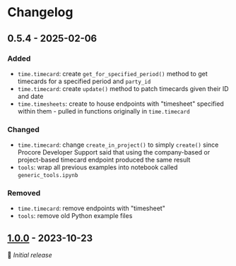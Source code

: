 # Changelog

## 0.5.4 - 2025-02-06

### Added
* `time.timecard`: create `get_for_specified_period()` method to get timecards for a specified period and `party_id`
* `time.timecard`: create `update()` method to patch timecards given their ID and date
* `time.timesheets`: create to house endpoints with "timesheet" specified within them - pulled in functions originally in `time.timecard`

### Changed
* `time.timecard`: change `create_in_project()` to simply `create()` since Procore Developer Support said that using the company-based or project-based timecard endpoint produced the same result
* `tools`: wrap all previous examples into notebook called `generic_tools.ipynb`

### Removed
* `time.timecard`: remove endpoints with "timesheet" 
* `tools`: remove old Python example files

## [1.0.0] - 2023-10-23

🌱 _Initial release_

[1.0.0]: https://github.com/rogers-obrien-rad/ProPyCore/releases/tag/v1.0.0